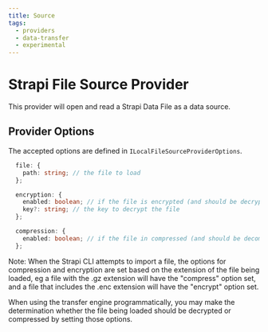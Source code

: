 ```yaml
---
title: Source
tags:
  - providers
  - data-transfer
  - experimental
---
```


# Strapi File Source Provider

This provider will open and read a Strapi Data File as a data source.

## Provider Options

The accepted options are defined in `ILocalFileSourceProviderOptions`.

```typescript
  file: {
    path: string; // the file to load
  };

  encryption: {
    enabled: boolean; // if the file is encrypted (and should be decrypted)
    key?: string; // the key to decrypt the file
  };

  compression: {
    enabled: boolean; // if the file in compressed (and should be decompressed)
  };
```

Note: When the Strapi CLI attempts to import a file, the options for compression and encryption are set based on the extension of the file being loaded, eg a file with the .gz extension will have the "compress" option set, and a file that includes the .enc extension will have the "encrypt" option set.

When using the transfer engine programmatically, you may make the determination whether the file being loaded should be decrypted or compressed by setting
those options.
